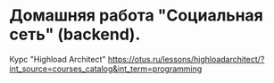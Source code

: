 # Домашняя работа "Социальная сеть" (backend). 

Курс "Highload Architect" https://otus.ru/lessons/highloadarchitect/?int_source=courses_catalog&int_term=programming
